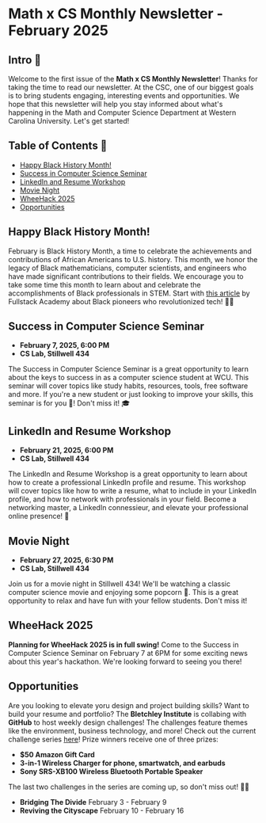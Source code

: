 # Math x CS Monthly Newsletter - February 2025

## Intro 🚀

Welcome to the first issue of the **Math x CS Monthly Newsletter**! Thanks for taking the time to read our newsletter. At the CSC, one of our biggest goals is to bring students engaging, interesting events and opportunities. We hope that this newsletter will help you stay informed about what's happening in the Math and Computer Science Department at Western Carolina University. Let's get started!

## Table of Contents 📖

-   [Happy Black History Month!](#happy-black-history-month)
-   [Success in Computer Science Seminar](#success-in-computer-science-seminar)
-   [LinkedIn and Resume Workshop](#linkedin-and-resume-workshop)
-   [Movie Night](#movie-night)
-   [WheeHack 2025](#wheehack-2025)
-   [Opportunities](#opportunities)

## Happy Black History Month!

February is Black History Month, a time to celebrate the achievements and contributions of African Americans to U.S. history. This month, we honor the legacy of Black mathematicians, computer scientists, and engineers who have made significant contributions to their fields. We encourage you to take some time this month to learn about and celebrate the accomplishments of Black professionals in STEM. Start with [this article](https://www.fullstackacademy.com/blog/black-pioneers-who-revolutionized-tech) by Fullstack Academy about Black pioneers who revolutionized tech! ✊🏾

## Success in Computer Science Seminar

-   **February 7, 2025, 6:00 PM**
-   **CS Lab, Stillwell 434**

The Success in Computer Science Seminar is a great opportunity to learn about the keys to success in as a computer science student at WCU. This seminar will cover topics like study habits, resources, tools, free software and more. If you're a new student or just looking to improve your skills, this seminar is for you 🫵! Don't miss it! 🎓

## LinkedIn and Resume Workshop

-   **February 21, 2025, 6:00 PM**
-   **CS Lab, Stillwell 434**

The LinkedIn and Resume Workshop is a great opportunity to learn about how to create a professional LinkedIn profile and resume. This workshop will cover topics like how to write a resume, what to include in your LinkedIn profile, and how to network with professionals in your field. Become a networking master, a LinkedIn connessieur, and elevate your professional online presence! 📝

## Movie Night

-   **February 27, 2025, 6:30 PM**
-   **CS Lab, Stillwell 434**

Join us for a movie night in Stillwell 434! We'll be watching a classic computer science movie and enjoying some popcorn 🍿. This is a great opportunity to relax and have fun with your fellow students. Don't miss it!

## WheeHack 2025

**Planning for WheeHack 2025 is in full swing!** Come to the Success in Computer Science Seminar on February 7 at 6PM for some exciting news about this year's hackathon. We're looking forward to seeing you there!

## Opportunities

Are you looking to elevate yoru design and project building skills? Want to build your resume and portfolio? The **Bletchley Institute** is collabing with **GitHub** to host weekly design challenges! The challenges feature themes like the environment, business technology, and more! Check out the current challenge series [here](https://www.bletchley.org/waypoints/sustainable-futures-waypoint-3-the-decaying-cities-of-astraeus)! Prize winners receive one of three prizes:

-   **$50 Amazon Gift Card**
-   **3-in-1 Wireless Charger for phone, smartwatch, and earbuds**
-   **Sony SRS-XB100 Wireless Bluetooth Portable Speaker**

The last two challenges in the series are coming up, so don't miss out! 🏋️‍♂️

-   **Bridging The Divide** February 3 - February 9
-   **Reviving the Cityscape** February 10 - February 16
